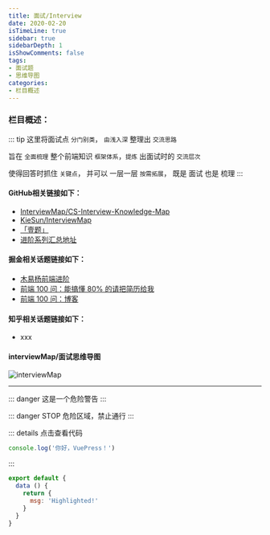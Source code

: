 ```yaml
---
title: 面试/Interview
date: 2020-02-20
isTimeLine: true
sidebar: true
sidebarDepth: 1
isShowComments: false
tags:
- 面试题
- 思维导图
categories:
- 栏目概述
---
```


### 栏目概述：

::: tip
这里将面试点 `分门别类`， `由浅入深` 整理出 `交流思路` <br>

旨在 `全面梳理` 整个前端知识 `框架体系`，`提炼` 出面试时的 `交流层次` <br>

使得回答时抓住 `关键点`， 并可以 一层一层 `按需拓展`， 既是 面试 也是 梳理
:::

#### GitHub相关链接如下：

- [InterviewMap/CS-Interview-Knowledge-Map](https://github.com/InterviewMap/CS-Interview-Knowledge-Map)
- [KieSun/InterviewMap](https://github.com/KieSun/InterviewMap)
- [「壹题」](https://github.com/Advanced-Frontend/Daily-Interview-Question)
- [进阶系列汇总地址](https://github.com/yygmind/blog)


#### 掘金相关话题链接如下：

- [木易杨前端进阶](https://muyiy.cn/)
- [前端 100 问：能搞懂 80% 的请把简历给我](https://juejin.im/post/5d23e750f265da1b855c7bbe)
- [前端 100 问：博客](https://muyiy.cn/question/)

#### 知乎相关话题链接如下：
- xxx

#### interviewMap/面试思维导图
![interviewMap](/my-vue-press-blog/img/interview/interview.png)




----------------------------------------

::: danger
这是一个危险警告
:::

::: danger STOP
危险区域，禁止通行
:::

::: details 点击查看代码
```js
console.log('你好，VuePress！')
```
:::


``` js {4}
export default {
  data () {
    return {
      msg: 'Highlighted!'
    }
  }
}
```


